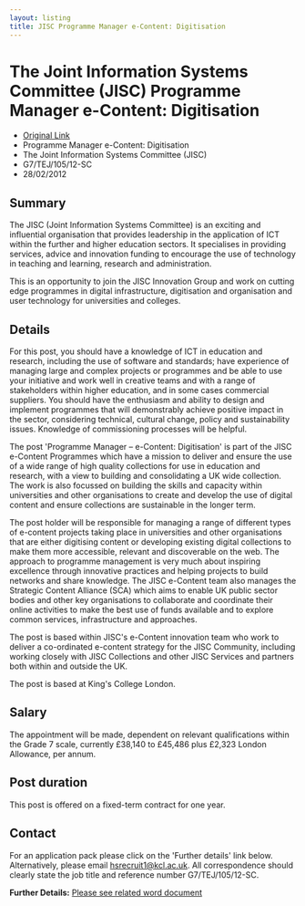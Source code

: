 ```yaml
---
layout: listing
title: JISC Programme Manager e-Content: Digitisation
---
```


# The Joint Information Systems Committee (JISC) Programme Manager e-Content: Digitisation

*  [Original Link](http://www.kcl.ac.uk/depsta/pertra/vacancy/external/pers_detail.php?jobindex=11296)
*  Programme Manager e-Content: Digitisation
*  The Joint Information Systems Committee (JISC)
*  G7/TEJ/105/12-SC
*  28/02/2012

## Summary	 
The JISC (Joint Information Systems Committee) is an exciting and influential organisation that provides leadership in the application of ICT within the further and higher education sectors. It specialises in providing services, advice and innovation funding to encourage the use of technology in teaching and learning, research and administration. 

This is an opportunity to join the JISC Innovation Group and work on cutting edge programmes in digital infrastructure, digitisation and organisation and user technology for universities and colleges.

## Details	 
For this post, you should have a knowledge of ICT in education and research, including the use of software and standards; have experience of managing large and complex projects or programmes and be able to use your initiative and work well in creative teams and with a range of stakeholders within higher education, and in some cases commercial suppliers. You should have the enthusiasm and ability to design and implement programmes that will demonstrably achieve positive impact in the sector, considering technical, cultural change, policy and sustainability issues. Knowledge of commissioning processes will be helpful.

The post 'Programme Manager – e-Content: Digitisation' is part of the JISC e-Content Programmes which have a mission to deliver and ensure the use of a wide range of high quality collections for use in education and research, with a view to building and consolidating a UK wide collection. The work is also focussed on building the skills and capacity within universities and other organisations to create and develop the use of digital content and ensure collections are sustainable in the longer term. 

The post holder will be responsible for managing a range of different types of e-content projects taking place in universities and other organisations that are either digitising content or developing existing digital collections to make them more accessible, relevant and discoverable on the web. The approach to programme management is very much about inspiring excellence through innovative practices and helping projects to build networks and share knowledge. The JISC e-Content team also manages the Strategic Content Alliance (SCA) which aims to enable UK public sector bodies and other key organisations to collaborate and coordinate their online activities to make the best use of funds available and to explore common services, infrastructure and approaches.

The post is based within JISC's e-Content innovation team who work to deliver a co-ordinated e-content strategy for the JISC Community, including working closely with JISC Collections and other JISC Services and partners both within and outside the UK.

The post is based at King's College London.

## Salary	
The appointment will be made, dependent on relevant qualifications within the Grade 7 scale, currently £38,140 to £45,486 plus £2,323 London Allowance, per annum.

## Post duration
This post is offered on a fixed-term contract for one year.

## Contact
For an application pack please click on the 'Further details' link below. Alternatively, please email hsrecruit1@kcl.ac.uk. All correspondence should clearly state the job title and reference number G7/TEJ/105/12-SC.

**Further Details:** [Please see related word document](http://www.kcl.ac.uk/depsta/pertra/vacancy/jd/11296.doc)